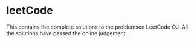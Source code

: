 # leetCode
This contains the complete solutions to the problemson LeetCode OJ.
All the solutions have passed the online judgement.
